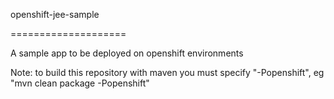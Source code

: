 openshift-jee-sample

====================

A sample app to be deployed on openshift environments

Note: to build this repository with maven you must specify "-Popenshift", eg "mvn clean package -Popenshift"

